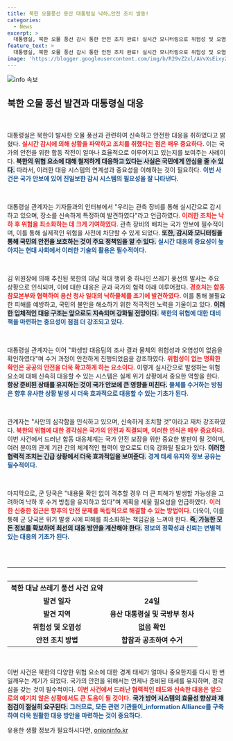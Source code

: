 ```yaml
---
title: 북한 오물풍선 용산 대통령실 낙하…안전 조치 발동!
categories:
  - News
excerpt: >
  대통령실, 북한 오물 풍선 감시 통한 안전 조치 완료! 실시간 모니터링으로 위험성 및 오염성 없는 것으로 확인. 향후 격추 검토 필요성도 언급!
feature_text: >
  대통령실, 북한 오물 풍선 감시 통한 안전 조치 완료! 실시간 모니터링으로 위험성 및 오염성 없는 것으로 확인. 향후 격추 검토 필요성도 언급!
image: 'https://blogger.googleusercontent.com/img/b/R29vZ2xl/AVvXsEixyZcFfHzMRdzZMjFBmAUKJYCLCGyLL1o632UiGVXcaFdKo_bkvkuCioo0uUKlGfBVcT3P84aROyZIXSBEx3Aw5nCQ3pTgDom1WDC4m8eifvWiAmWEEVb4x6G_l8C0QH225ldMjyaFvpxGEBGNO37VmDTDMHGhJPq73UglMfDca1-0aw/s1600/blogspot.png'
---
```


<p><img src="https://blogger.googleusercontent.com/img/b/R29vZ2xl/AVvXsEixyZcFfHzMRdzZMjFBmAUKJYCLCGyLL1o632UiGVXcaFdKo_bkvkuCioo0uUKlGfBVcT3P84aROyZIXSBEx3Aw5nCQ3pTgDom1WDC4m8eifvWiAmWEEVb4x6G_l8C0QH225ldMjyaFvpxGEBGNO37VmDTDMHGhJPq73UglMfDca1-0aw/s1600/blogspot.png" alt="info 속보" /></p>

<h2 data-ke-size="size26">북한 오물 풍선 발견과 대통령실 대응</h2>

<p data-ke-size="size16">&nbsp;</p>

<p>대통령실은 북한이 발사한 오물 풍선과 관련하여 신속하고 안전한 대응을 취하였다고 밝혔다. <b><span style="color: #ee2323;">실시간 감시에 의해 상황을 파악하고 조치를 취했다는 점은 매우 중요하다.</span></b> 이는 국가의 안전을 위한 합동 작전이 얼마나 효율적으로 이루어지고 있는지를 보여주는 사례이다. <b><span style="background-color: #21538527;">북한의 위협 요소에 대해 철저하게 대응하고 있다는 사실은 국민에게 안심을 줄 수 있다.</span></b> 따라서, 이러한 대응 시스템의 연계성과 중요성을 이해하는 것이 필요하다. <b><span style="color: #1a5490;">이번 사건은 국가 안보에 있어 진일보한 감시 시스템의 필요성을 잘 나타낸다.</span></b></p>

<p data-ke-size="size16">&nbsp;</p>

<p>대통령실 관계자는 기자들과의 인터뷰에서 "우리는 관측 장비를 통해 실시간으로 감시하고 있으며, 장소를 신속하게 특정하여 발견하였다"라고 언급하였다. <b><span style="color: #ee2323;">이러한 조치는 낙하 후 위험을 최소화하는 데 크게 기여하였다.</span></b> 관측 장비의 배치는 국가 안보에 필수적이며, 이를 통해 실제적인 위험을 사전에 차단할 수 있게 되었다. <b><span style="background-color: #21538527;">또한, 감시와 모니터링을 통해 국민의 안전을 보호하는 것이 주요 정책임을 알 수 있다.</span></b> <b><span style="color: #1a5490;">실시간 대응의 중요성이 높아지는 현대 사회에서 이러한 기술의 활용은 필수적이다.</span></b></p>

<p data-ke-size="size16">&nbsp;</p>

<p>김 위원장에 의해 추진된 북한의 대남 적대 행위 중 하나인 쓰레기 풍선의 발사는 주요 상황으로 인식되며, 이에 대한 대응은 군과 국가의 협력 아래 이루어졌다. <b><span style="color: #ee2323;">경호처는 합동참모본부와 협력하여 용산 청사 일대의 낙하물체를 조기에 발견하였다.</span></b> 이를 통해 불필요한 피해를 예방하고, 국민의 불안을 해소하기 위한 적극적인 노력을 기울이고 있다. <b><span style="background-color: #21538527;">이러한 입체적인 대응 구조는 앞으로도 지속되며 강화될 전망이다.</span></b> <b><span style="color: #1a5490;">북한의 위협에 대한 대비책을 마련하는 중요성이 점점 더 강조되고 있다.</span></b></p>

<p data-ke-size="size16">&nbsp;</p>

<p>대통령실 관계자는 이어 "화생방 대응팀의 조사 결과 물체의 위험성과 오염성이 없음을 확인하였다"며 수거 과정이 안전하게 진행되었음을 강조하였다. <b><span style="color: #ee2323;">위험성이 없는 명확한 확인은 공공의 안전을 더욱 확고하게 하는 요소이다.</span></b> 이렇게 실시간으로 발생하는 위험 요소에 대해 신속히 대응할 수 있는 시스템은 실제 위기 상황에서 중요한 역할을 한다. <b><span style="background-color: #21538527;">항상 준비된 상태를 유지하는 것이 국가 안보에 큰 영향을 미친다.</span></b> <b><span style="color: #1a5490;">물체를 수거하는 방침은 향후 유사한 상황 발생 시 더욱 효과적으로 대응할 수 있는 기초가 된다.</span></b></p>

<p data-ke-size="size16">&nbsp;</p>

<p>관계자는 "사안의 심각함을 인식하고 있으며, 신속하게 조치할 것"이라고 재차 강조하였다. <b><span style="color: #ee2323;">북한의 위협에 대한 경각심은 국가의 안전과 직결되며, 이러한 인식은 매우 중요하다.</span></b> 이번 사건에서 드러난 합동 대응체계는 국가 안전 보장을 위한 중요한 발판이 될 것이며, 여러 분야의 관계 기관 간의 체계적인 협력이 앞으로도 더욱 강화될 필요가 있다. <b><span style="background-color: #21538527;">이러한 협력적 조치는 긴급 상황에서 더욱 효과적임을 보여준다.</span></b> <b><span style="color: #1a5490;">경계 태세 유지와 정보 공유는 필수적이다.</span></b></p>

<p data-ke-size="size16">&nbsp;</p>

<p>마지막으로, 군 당국은 "내용물 확인 없이 격추할 경우 더 큰 피해가 발생할 가능성을 고려하여 낙하 후 수거 방침을 유지하고 있다"며 계획을 세울 필요성을 언급하였다. <b><span style="color: #ee2323;">이러한 신중한 접근은 향후의 안전 문제를 독립적으로 해결할 수 있는 방법이다.</span></b> 더욱이, 이를 통해 군 당국은 위기 발생 시에 피해를 최소화하는 책임감을 느껴야 한다. <b><span style="background-color: #21538527;">즉, 가능한 모든 정보를 확보하여 최선의 대응 방안을 계산해야 한다.</span></b> <b><span style="color: #1a5490;">정보의 정확성과 신뢰는 변별력 있는 대응의 기초가 된다.</span></b></p>

<p data-ke-size="size16">&nbsp;</p>

<hr style="border: 0; border-top: 1px solid #ccc; margin: 30px 0;"/>

<table style="width: 100%; border-collapse: collapse;">
    <tr>
        <td style="text-align: center; height: 17px;"><b>북한 대남 쓰레기 풍선 사건 요약</b></td>
    </tr>
    <tr>
        <td style="text-align: center; height: 17px;"><b>발견 일자</b></td>
        <td style="text-align: center; height: 17px;"><b>24일</b></td>
    </tr>
    <tr>
        <td style="text-align: center; height: 17px;"><b>발견 지역</b></td>
        <td style="text-align: center; height: 17px;"><b>용산 대통령실 및 국방부 청사</b></td>
    </tr>
    <tr>
        <td style="text-align: center; height: 17px;"><b>위험성 및 오염성</b></td>
        <td style="text-align: center; height: 17px;"><b>없음 확인</b></td>
    </tr>
    <tr>
        <td style="text-align: center; height: 17px;"><b>안전 조치 방법</b></td>
        <td style="text-align: center; height: 17px;"><b>합참과 공조하여 수거</b></td>
    </tr>
</table> 

<p data-ke-size="size16">&nbsp;</p> 

<p>이번 사건은 북한의 다양한 위협 요소에 대한 경계 태세가 얼마나 중요한지를 다시 한 번 일깨우는 계기가 되었다. 국가의 안전을 위해서는 언제나 준비된 태세를 유지하며, 경각심을 갖는 것이 필수적이다. <b><span style="color: #ee2323;">이번 사건에서 드러난 협력적인 태도와 신속한 대응은 앞으로의 예기치 않은 상황에서도 큰 도움이 될 것이다.</span></b> <b><span style="background-color: #21538527;">국가 방어 시스템의 효율성 향상과 재점검이 절실히 요구된다.</span></b> <b><span style="color: #1a5490;">그러므로, 모든 관련 기관들이_information Alliance를 구축하여 더욱 원활한 대응 방안을 마련하는 것이 중요하다.</span></b></p>
유용한 생활 정보가 필요하시다면, <a href="https://onioninfo.kr" rel="dofollow">onioninfo.kr</a>



